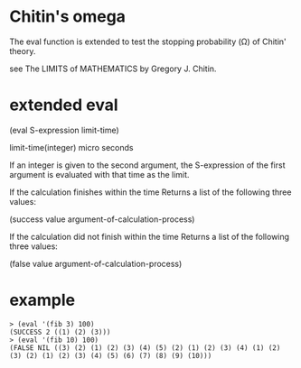 # Chitin's omega
The eval function is extended to test the stopping probability (Ω) of Chitin' theory.

see The LIMITS of MATHEMATICS by Gregory J. Chitin.

# extended eval

(eval S-expression limit-time)

limit-time(integer)  micro seconds

If an integer is given to the second argument, the S-expression of the first argument is evaluated with that time as the limit.

If the calculation finishes within the time
Returns a list of the following three values:

(success value argument-of-calculation-process)

If the calculation did not finish within the time
Returns a list of the following three values:

(false value argument-of-calculation-process)

# example

```
> (eval '(fib 3) 100)
(SUCCESS 2 ((1) (2) (3)))
> (eval '(fib 10) 100)
(FALSE NIL ((3) (2) (1) (2) (3) (4) (5) (2) (1) (2) (3) (4) (1) (2) (3) (2) (1) (2) (3) (4) (5) (6) (7) (8) (9) (10)))

```